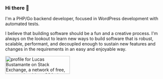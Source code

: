 ### Hi there 👋

I'm a PHP/Go backend developer, focused in WordPress development with automated tests.

I believe that building software should be a fun and a creative process. I'm always on the lookout to learn new ways to build software that is robust, scalable, performant, and decoupled enough to sustain new features and changes in the requirements in an easy and enjoyable way. 

<a href="https://stackexchange.com/users/2346330"><img src="https://stackexchange.com/users/flair/2346330.png" width="208" height="58" alt="profile for Lucas Bustamante on Stack Exchange, a network of free, community-driven Q&amp;A sites" title="profile for Lucas Bustamante on Stack Exchange, a network of free, community-driven Q&amp;A sites"></a>
